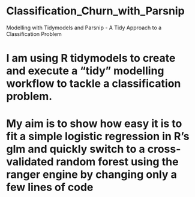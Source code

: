 # Classification_Churn_with_Parsnip

Modelling with Tidymodels and Parsnip - A Tidy Approach to a Classification Problem

# I am using R tidymodels to create and execute a “tidy” modelling workflow to tackle a classification problem. 
# My aim is to show how easy it is to fit a simple logistic regression in R’s glm and quickly switch to a cross-validated random forest using the ranger engine by changing only a few lines of code
